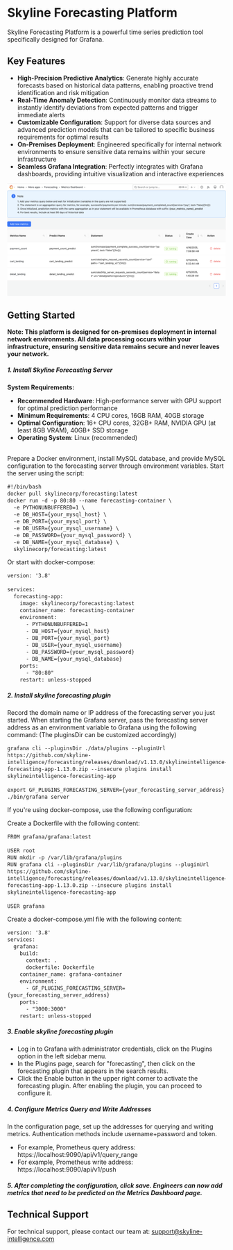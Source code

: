 # Skyline Forecasting Platform

Skyline Forecasting Platform is a powerful time series prediction tool specifically designed for Grafana.

## Key Features

- **High-Precision Predictive Analytics**: Generate highly accurate forecasts based on historical data patterns, enabling proactive trend identification and risk mitigation
- **Real-Time Anomaly Detection**: Continuously monitor data streams to instantly identify deviations from expected patterns and trigger immediate alerts
- **Customizable Configuration**: Support for diverse data sources and advanced prediction models that can be tailored to specific business requirements for optimal results
- **On-Premises Deployment**: Engineered specifically for internal network environments to ensure sensitive data remains within your secure infrastructure
- **Seamless Grafana Integration**: Perfectly integrates with Grafana dashboards, providing intuitive visualization and interactive experiences

![Landing Page](./src/img/landing.png)

## Getting Started
**Note: This platform is designed for on-premises deployment in internal network environments. All data processing occurs within your infrastructure, ensuring sensitive data remains secure and never leaves your network.**

##### 1\. Install Skyline Forecasting Server  <br>
**System Requirements:**
- **Recommended Hardware**: High-performance server with GPU support for optimal prediction performance
- **Minimum Requirements**: 4 CPU cores, 16GB RAM, 40GB storage
- **Optimal Configuration**: 16+ CPU cores, 32GB+ RAM, NVIDIA GPU (at least 8GB VRAM), 40GB+ SSD storage
- **Operating System**: Linux (recommended)

<br> Prepare a Docker environment, install MySQL database, and provide MySQL configuration to the forecasting server through environment variables. Start the server using the script:  <br>

```
#!/bin/bash
docker pull skylinecorp/forecasting:latest
docker run -d -p 80:80 --name forecasting-container \
  -e PYTHONUNBUFFERED=1 \
  -e DB_HOST={your_mysql_host} \
  -e DB_PORT={your_mysql_port} \
  -e DB_USER={your_mysql_username} \
  -e DB_PASSWORD={your_mysql_password} \
  -e DB_NAME={your_mysql_database} \
  skylinecorp/forecasting:latest

```
Or start with docker-compose:
```
version: '3.8'

services:
  forecasting-app:
    image: skylinecorp/forecasting:latest
    container_name: forecasting-container
    environment:
      - PYTHONUNBUFFERED=1
      - DB_HOST={your_mysql_host}
      - DB_PORT={your_mysql_port}
      - DB_USER={your_mysql_username}
      - DB_PASSWORD={your_mysql_password}
      - DB_NAME={your_mysql_database}
    ports:
      - "80:80"
    restart: unless-stopped
```
##### 2\. Install skyline forecasting plugin  <br>
Record the domain name or IP address of the forecasting server you just started. When starting the Grafana server, pass the forecasting server address as an environment variable to Grafana using the following command: (The pluginsDir can be customized accordingly)
```
grafana cli --pluginsDir ./data/plugins --pluginUrl https://github.com/skyline-intelligence/forecasting/releases/download/v1.13.0/skylineintelligence-forecasting-app-1.13.0.zip --insecure plugins install skylineintelligence-forecasting-app

export GF_PLUGINS_FORECASTING_SERVER={your_forecasting_server_address}
./bin/grafana server
```
If you're using docker-compose, use the following configuration:

Create a Dockerfile with the following content:
```
FROM grafana/grafana:latest

USER root
RUN mkdir -p /var/lib/grafana/plugins
RUN grafana cli --pluginsDir /var/lib/grafana/plugins --pluginUrl https://github.com/skyline-intelligence/forecasting/releases/download/v1.13.0/skylineintelligence-forecasting-app-1.13.0.zip --insecure plugins install skylineintelligence-forecasting-app

USER grafana
```

Create a docker-compose.yml file with the following content:
```
version: '3.8'
services:
  grafana:
    build: 
      context: .
      dockerfile: Dockerfile
    container_name: grafana-container
    environment:
      - GF_PLUGINS_FORECASTING_SERVER={your_forecasting_server_address}
    ports:
      - "3000:3000"
    restart: unless-stopped
```
##### 3\. Enable skyline forecasting plugin  <br>
- Log in to Grafana with administrator credentials, click on the Plugins option in the left sidebar menu.
- In the Plugins page, search for "forecasting", then click on the forecasting plugin that appears in the search results.
- Click the Enable button in the upper right corner to activate the forecasting plugin. After enabling the plugin, you can proceed to configure it.

##### 4\. Configure Metrics Query and Write Addresses  <br>
In the configuration page, set up the addresses for querying and writing metrics. Authentication methods include username+password and token.  <br>
- For example, Prometheus query address: https://localhost:9090/api/v1/query_range   <br>
- For example, Prometheus write address: https://localhost:9090/api/v1/push     <br>

##### 5\. After completing the configuration, click save. Engineers can now add metrics that need to be predicted on the Metrics Dashboard page.


## Technical Support

For technical support, please contact our team at:
support@skyline-intelligence.com